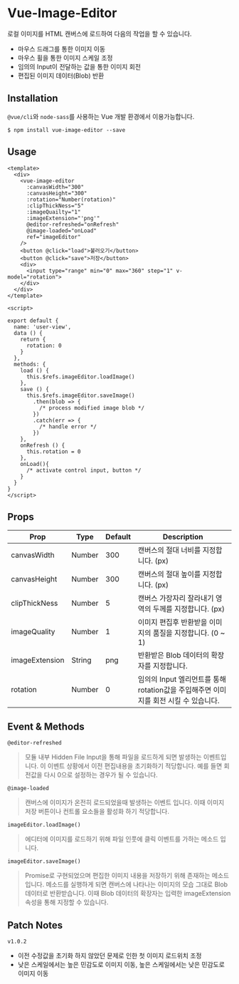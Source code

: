 # Vue-Image-Editor
로컬 이미지를 HTML 캔버스에 로드하여 다음의 작업을 할 수 있습니다.
- 마우스 드래그를 통한 이미지 이동
- 마우스 휠을 통한 이미지 스케일 조정
- 임의의 Input이 전달하는 값을 통한 이미지 회전
- 편집된 이미지 데이터(Blob) 반환

## Installation
`@vue/cli`와 `node-sass`를 사용하는 Vue 개발 환경에서 이용가능합니다.
```
$ npm install vue-image-editor --save
```

## Usage

```vue
<template>
  <div>
    <vue-image-editor
      :canvasWidth="300"
      :canvasHeight="300"
      :rotation="Number(rotation)"
      :clipThickNess="5"
      :imageQuailty="1"
      :imageExtension="'png'"
      @editor-refreshed="onRefresh"
      @image-loaded="onLoad"
      ref="imageEditor"
    />
    <button @click="load">불러오기</button>
    <button @click="save">저장</button>
    <div>
      <input type="range" min="0" max="360" step="1" v-model="rotation">
    </div>
  </div>
</template>

<script>

export default {
  name: 'user-view',
  data () {
    return {
      rotation: 0
    }
  },
  methods: {
    load () {
      this.$refs.imageEditor.loadImage()
    },
    save () {
      this.$refs.imageEditor.saveImage()
        .then(blob => {
          /* process modified image blob */
        })
        .catch(err => {
          /* handle error */
        })
    },
    onRefresh () {
      this.rotation = 0
    },
    onLoad(){
      /* activate control input, button */
    }
  }
}
</script>
```
## Props
| Prop                   | Type     | Default | Description
| ---------------------- | -------- |-------- |---------------
| canvasWidth                | Number | 300 | 캔버스의 절대 너비를 지정합니다. (px)
| canvasHeight                | Number | 300 | 캔버스의 절대 높이를 지정합니다. (px)
| clipThickNess                 | Number | 5 | 캔버스 가장자리 잘라내기 영역의 두께를 지정합니다. (px)
| imageQuality                  | Number | 1 | 이미지 편집후 반환받을 이미지의 품질을 지정합니다. (0 ~ 1)
| imageExtension                  | String | png | 반환받은 Blob 데이터의 확장자를 지정합니다.
| rotation               | Number   | 0 |임의의 Input 엘리먼트를 통해 rotation값을 주입해주면 이미지를 회전 시킬 수 있습니다.

## Event & Methods

`@editor-refreshed`
> 모듈 내부 Hidden File Input을 통해 파일을 로드하게 되면 발생하는 이벤트입니다. 이 이벤트 상황에서 이전 편집내용을 초기화하기 적당합니다. 예를 들면 회전값을 다시 0으로 설정하는 경우가 될 수 있습니다.

`@image-loaded`
> 캔버스에 이미지가 온전히 로드되었을때 발생하는 이벤트 입니다. 이때 이미지 저장 버튼이나 컨트롤 요소들을 활성화 하기 적당합니다.

`imageEditor.loadImage()`
> 에디터에 이미지를 로드하기 위해 파일 인풋에 클릭 이벤트를 가하는 메소드 입니다.

`imageEditor.saveImage()`
> Promise로 구현되었으며 편집한 이미지 내용을 저장하기 위해 존재하는 메소드입니다. 메소드를 실행하게 되면 캔버스에 나타나는 이미지의 모습 그대로 Blob 데이터로 반환받습니다. 이때 Blob 데이터의 확장자는 입력한 imageExtension 속성을 통해 지정할 수 있습니다.

## Patch Notes

`v1.0.2`
- 이전 수정값을 초기화 하지 않았던 문제로 인한 첫 이미지 로드위치 조정
- 낮은 스케일에서는 높은 민감도로 이미지 이동, 높은 스케일에서는 낮은 민감도로 이미지 이동
